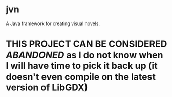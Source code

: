 # jvn
A Java framework for creating visual novels.

# THIS PROJECT CAN BE CONSIDERED *ABANDONED* as I do not know when I will have time to pick it back up (it doesn't even compile on the latest version of LibGDX)
